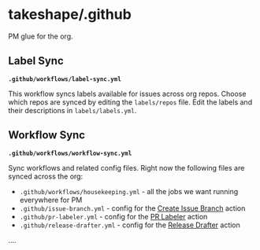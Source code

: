 # takeshape/.github

PM glue for the org.

## Label Sync

**`.github/workflows/label-sync.yml`**

This workflow syncs labels available for issues across org repos. Choose which repos are synced by editing the `labels/repos` file. Edit the labels and their descriptions in `labels/labels.yml`.

## Workflow Sync

**`.github/workflows/workflow-sync.yml`**

Sync workflows and related config files. Right now the following files are synced across the org:

- `.github/workflows/housekeeping.yml` - all the jobs we want running everywhere for PM
- `.github/issue-branch.yml` - config for the [Create Issue Branch](https://github.com/robvanderleek/create-issue-branch) action
- `.github/pr-labeler.yml` - config for the [PR Labeler](https://github.com/TimonVS/pr-labeler-action) action
- `.github/release-drafter.yml` - config for the [Release Drafter](https://github.com/marketplace/actions/release-drafter) action

....
